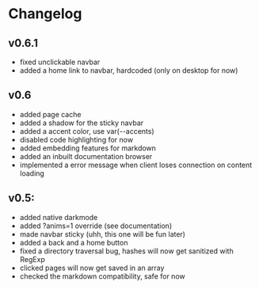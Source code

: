 # Changelog

## v0.6.1
- fixed unclickable navbar
- added a home link to navbar, hardcoded (only on desktop for now)

## v0.6
- added page cache
- added a shadow for the sticky navbar
- added a accent color, use var(--accents)
- disabled code highlighting for now
- added embedding features for markdown
- added an inbuilt documentation browser
- implemented a error message when client loses connection on content loading

## v0.5:
- added native darkmode
- added ?anims=1 override (see documentation)
- made navbar sticky (uhh, this one will be fun later)
- added a back and a home button
- fixed a directory traversal bug, hashes will now get sanitized with RegExp
- clicked pages will now get saved in an array
- checked the markdown compatibility, safe for now